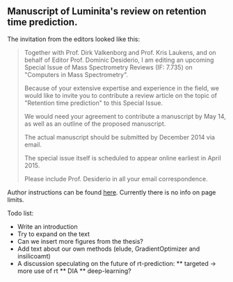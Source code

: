 Manuscript of Luminita's review on retention time prediction.
---

The invitation from the editors looked like this:

> Together with Prof. Dirk Valkenborg and Prof. Kris Laukens, and on behalf of Editor Prof. Dominic Desiderio, I am editing an upcoming Special Issue of Mass Spectrometry Reviews (IF: 7.735) on "Computers in Mass Spectrometry".
> 
> Because of your extensive expertise and experience in the field, we would like to invite you to contribute a review article on the topic of "Retention time prediction" to this Special Issue.
> 
> We would need your agreement to contribute a manuscript by May 14, as well as an outline of the proposed manuscript.
> 
> The actual manuscript should be submitted by December 2014 via email.
>
> The special issue itself is scheduled to appear online earliest in April 2015.
> 
> Please include Prof. Desiderio in all your email correspondence.

Author instructions can be found [here](http://bit.ly/1FB1Iws). Currently there is no info on page limits.

Todo list:
* Write an introduction
* Try to expand on the text
* Can we insert more figures from the thesis?
* Add text about our own methods (elude, GradientOptimizer and insilicoamt)
* A discussion speculating on the future of rt-prediction:
** targeted -> more use of rt
** DIA
** deep-learning?
